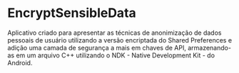 # EncryptSensibleData

Aplicativo criado para apresentar as técnicas de anonimização de dados pessoais de usuário utilizando a versão encriptada do Shared Preferences e adição 
uma camada de segurança a mais em chaves de API, armazenando-as em um arquivo C++ utilizando o NDK - Native Development Kit - do Android.
